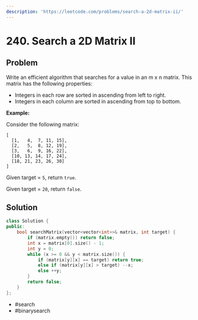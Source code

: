 ```yaml
---
description: 'https://leetcode.com/problems/search-a-2d-matrix-ii/'
---
```


# 240. Search a 2D Matrix II

## Problem

Write an efficient algorithm that searches for a value in an m x n matrix. This matrix has the following properties:

* Integers in each row are sorted in ascending from left to right.
* Integers in each column are sorted in ascending from top to bottom.

**Example:**

Consider the following matrix:

```text
[
  [1,   4,  7, 11, 15],
  [2,   5,  8, 12, 19],
  [3,   6,  9, 16, 22],
  [10, 13, 14, 17, 24],
  [18, 21, 23, 26, 30]
]
```

Given target = `5`, return `true`.

Given target = `20`, return `false`.

## Solution

```cpp
class Solution {
public:
    bool searchMatrix(vector<vector<int>>& matrix, int target) {
        if (matrix.empty()) return false;
        int x = matrix[0].size() - 1;
        int y = 0;
        while (x >= 0 && y < matrix.size()) {
            if (matrix[y][x] == target) return true;
            else if (matrix[y][x] > target) --x;
            else ++y;
        }
        return false;
    }
};
```

* \#search
* \#binarysearch

